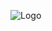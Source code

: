 ![Logo](https://i.ibb.co/Bzw3jLT/Abdelrahman-MEDHAT-1.png)
<!---
Abdelrahman-Medhat/Abdelrahman-Medhat is a ✨ special ✨ repository because its `README.md` (this file) appears on your GitHub profile.
You can click the Preview link to take a look at your changes.
--->

